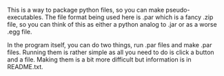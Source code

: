 This is a way to package python files, so you can make pseudo-executables. The file format being used here is .par which is a fancy .zip file, so you can think of this as either a python analog to .jar or as a worse .egg file.

In the program itself, you can do two things, run .par files and make .par files. Running them is rather simple as all you need to do is click a button and a file. Making them is a bit more difficult but information is in README.txt. 
